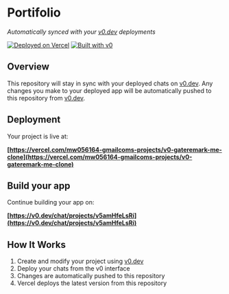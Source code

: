 # Portifolio 

*Automatically synced with your [v0.dev](https://v0.dev) deployments*

[![Deployed on Vercel](https://img.shields.io/badge/Deployed%20on-Vercel-black?style=for-the-badge&logo=vercel)](https://vercel.com/mw056164-gmailcoms-projects/v0-gateremark-me-clone)
[![Built with v0](https://img.shields.io/badge/Built%20with-v0.dev-black?style=for-the-badge)](https://v0.dev/chat/projects/v5amHfeLsRi)

## Overview

This repository will stay in sync with your deployed chats on [v0.dev](https://v0.dev).
Any changes you make to your deployed app will be automatically pushed to this repository from [v0.dev](https://v0.dev).

## Deployment

Your project is live at:

**[https://vercel.com/mw056164-gmailcoms-projects/v0-gateremark-me-clone](https://vercel.com/mw056164-gmailcoms-projects/v0-gateremark-me-clone)**

## Build your app

Continue building your app on:

**[https://v0.dev/chat/projects/v5amHfeLsRi](https://v0.dev/chat/projects/v5amHfeLsRi)**

## How It Works

1. Create and modify your project using [v0.dev](https://v0.dev)
2. Deploy your chats from the v0 interface
3. Changes are automatically pushed to this repository
4. Vercel deploys the latest version from this repository
